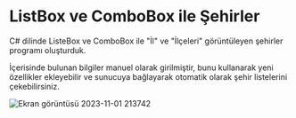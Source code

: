 # ListBox ve ComboBox ile Şehirler

C# dilinde ListeBox ve ComboBox ile "İl" ve "İlçeleri" görüntüleyen şehirler programı oluşturduk.

İçerisinde bulunan bilgiler manuel olarak girilmiştir, bunu kullanarak yeni özellikler ekleyebilir ve sunucuya bağlayarak otomatik olarak şehir listelerini çekebilirsiniz.

![Ekran görüntüsü 2023-11-01 213742](https://github.com/burakelci12/_CSharp_ComboBox_iller_ve_il-eler/assets/131363641/9236a4ae-89d1-4a3e-9247-cd16121f74bf)
